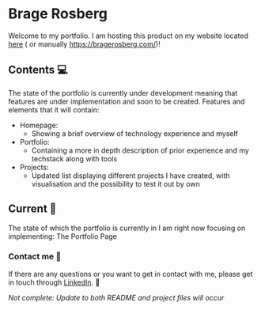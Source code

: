 # Brage Rosberg
Welcome to my portfolio. I am hosting this product on my website located [here][website] ( or manually https://bragerosberg.com/)!

## Contents :computer:
The state of the portfolio is currently under development meaning that features are under implementation and soon to be created. 
Features and elements that it will contain: 
* Homepage:
  * Showing a brief overview of technology experience and myself
* Portfolio:
  * Containing a more in depth description of prior experience and my techstack along with tools
* Projects: 
  * Updated list displaying different projects I have created, with visualisation and the possibility to test it out by own

## Current :pushpin:
The state of which the portfolio is currently in I am right now focusing on implementing: The Portfolio Page

### Contact me :thought_balloon:
If there are any questions or you want to get in contact with me, please get in touch through [LinkedIn].  :speech_balloon:

*Not complete: Update to both README and project files will occur*

[website]: https://bragerosberg.com/
[LinkedIn]: www.linkedin.com/in/brage-rosberg
